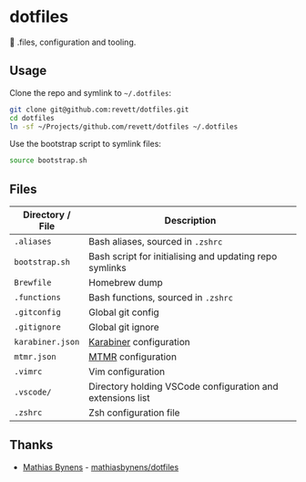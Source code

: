 # dotfiles

🔧 .files, configuration and tooling.

## Usage

Clone the repo and symlink to `~/.dotfiles`:

```bash
git clone git@github.com:revett/dotfiles.git
cd dotfiles
ln -sf ~/Projects/github.com/revett/dotfiles ~/.dotfiles
```

Use the bootstrap script to symlink files:

```bash
source bootstrap.sh
```

## Files

| Directory / File   | Description                                                     |
|--------------------|-----------------------------------------------------------------|
| `.aliases`         | Bash aliases, sourced in `.zshrc`                               |
| `bootstrap.sh`     | Bash script for initialising and updating repo symlinks         |
| `Brewfile`         | Homebrew dump                                                   |
| `.functions`       | Bash functions, sourced in  `.zshrc`                            |
| `.gitconfig`       | Global git config                                               |
| `.gitignore`       | Global git ignore                                               |
| `karabiner.json`   | [Karabiner](https://karabiner-elements.pqrs.org/) configuration |
| `mtmr.json`        | [MTMR](https://github.com/Toxblh/MTMR) configuration            |
| `.vimrc`           | Vim configuration                                               |
| `.vscode/`         | Directory holding VSCode configuration and extensions list      |
| `.zshrc`           | Zsh configuration file                                          |

## Thanks

* [Mathias Bynens](https://mathiasbynens.be) - [mathiasbynens/dotfiles](https://github.com/mathiasbynens/dotfiles)
